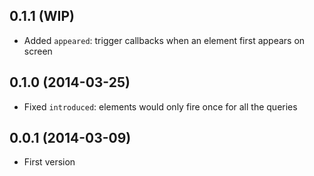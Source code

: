 ## 0.1.1 (WIP)

* Added `appeared`: trigger callbacks when an element first appears on screen

## 0.1.0 (2014-03-25)

* Fixed `introduced`: elements would only fire once for all the queries

## 0.0.1 (2014-03-09)

* First version